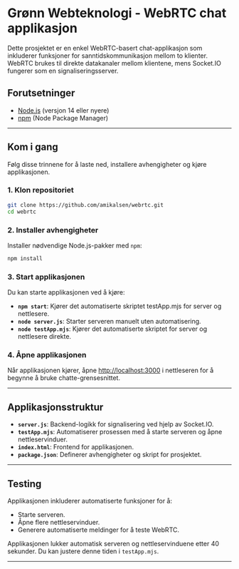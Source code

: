 # Grønn Webteknologi - WebRTC chat applikasjon

Dette prosjektet er en enkel WebRTC-basert chat-applikasjon som inkluderer funksjoner for sanntidskommunikasjon mellom to klienter. WebRTC brukes til direkte datakanaler mellom klientene, mens Socket.IO fungerer som en signaliseringsserver.


## Forutsetninger

- [Node.js](https://nodejs.org) (versjon 14 eller nyere)
- [npm](https://www.npmjs.com/) (Node Package Manager)

---

## Kom i gang

Følg disse trinnene for å laste ned, installere avhengigheter og kjøre applikasjonen.

### 1. Klon repositoriet

```bash
git clone https://github.com/amikalsen/webrtc.git
cd webrtc
```

### 2. Installer avhengigheter

Installer nødvendige Node.js-pakker med `npm`:

```bash
npm install
```

### 3. Start applikasjonen

Du kan starte applikasjonen ved å kjøre:

- **`npm start`**: Kjører det automatiserte skriptet testApp.mjs for server og nettlesere.
- **`node server.js`**: Starter serveren manuelt uten automatisering.
- **`node testApp.mjs`**: Kjører det automatiserte skriptet for server og nettlesere direkte.


### 4. Åpne applikasjonen

Når applikasjonen kjører, åpne [http://localhost:3000](http://localhost:3000) i nettleseren for å begynne å bruke chatte-grensesnittet.

---

## Applikasjonsstruktur

- **`server.js`**: Backend-logikk for signalisering ved hjelp av Socket.IO.
- **`testApp.mjs`**: Automatiserer prosessen med å starte serveren og åpne nettleservinduer.
- **`index.html`**: Frontend for applikasjonen.
- **`package.json`**: Definerer avhengigheter og skript for prosjektet.

---

## Testing

Applikasjonen inkluderer automatiserte funksjoner for å:

- Starte serveren.
- Åpne flere nettleservinduer.
- Generere automatiserte meldinger for å teste WebRTC.

Applikasjonen lukker automatisk serveren og nettleservinduene etter 40 sekunder. Du kan justere denne tiden i `testApp.mjs`.

---